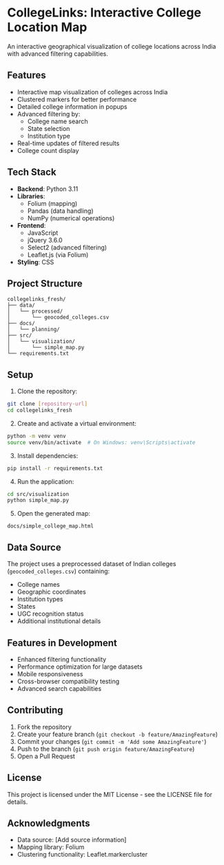 # CollegeLinks: Interactive College Location Map

An interactive geographical visualization of college locations across India with advanced filtering capabilities.

## Features

- Interactive map visualization of colleges across India
- Clustered markers for better performance
- Detailed college information in popups
- Advanced filtering by:
  - College name search
  - State selection
  - Institution type
- Real-time updates of filtered results
- College count display

## Tech Stack

- **Backend**: Python 3.11
- **Libraries**:
  - Folium (mapping)
  - Pandas (data handling)
  - NumPy (numerical operations)
- **Frontend**:
  - JavaScript
  - jQuery 3.6.0
  - Select2 (advanced filtering)
  - Leaflet.js (via Folium)
- **Styling**: CSS

## Project Structure

```
collegelinks_fresh/
├── data/
│   └── processed/
│       └── geocoded_colleges.csv
├── docs/
│   └── planning/
├── src/
│   └── visualization/
│       └── simple_map.py
└── requirements.txt
```

## Setup

1. Clone the repository:
```bash
git clone [repository-url]
cd collegelinks_fresh
```

2. Create and activate a virtual environment:
```bash
python -m venv venv
source venv/bin/activate  # On Windows: venv\Scripts\activate
```

3. Install dependencies:
```bash
pip install -r requirements.txt
```

4. Run the application:
```bash
cd src/visualization
python simple_map.py
```

5. Open the generated map:
```
docs/simple_college_map.html
```

## Data Source

The project uses a preprocessed dataset of Indian colleges (`geocoded_colleges.csv`) containing:
- College names
- Geographic coordinates
- Institution types
- States
- UGC recognition status
- Additional institutional details

## Features in Development

- Enhanced filtering functionality
- Performance optimization for large datasets
- Mobile responsiveness
- Cross-browser compatibility testing
- Advanced search capabilities

## Contributing

1. Fork the repository
2. Create your feature branch (`git checkout -b feature/AmazingFeature`)
3. Commit your changes (`git commit -m 'Add some AmazingFeature'`)
4. Push to the branch (`git push origin feature/AmazingFeature`)
5. Open a Pull Request

## License

This project is licensed under the MIT License - see the LICENSE file for details.

## Acknowledgments

- Data source: [Add source information]
- Mapping library: Folium
- Clustering functionality: Leaflet.markercluster
